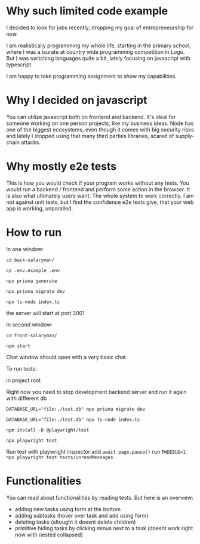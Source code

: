 # Why such limited code example
I decided to look for jobs recently, dropping my goal of entrepreneurship for now. 

I am realistically programming my whole life, starting in the primary school, where I was a laurate at country wide programming competition in Logo. But I was switching languages quite a bit, lately focusing on javascript with typescript.

I am happy to take programming assignment to show my capabilities.

# Why I decided on javascript
You can utilize javascript both on frontend and backend. It's ideal for someone working on one person projects, like my business ideas. Node has one of the biggest ecosystems, even though it comes with big security risks and lately I stopped using that many third parties libraries, scared of supply-chain attacks.

# Why mostly e2e tests
This is how you would check if your program works without any tests. You would run a backend / frontend and perform some action in the browser. It is also what ultimately users want. The whole system to work correctly. I am not against unit tests, but I find the confidence e2e tests give, that your web app is working, unparalled.

# How to run
In one window:

`cd back-salaryman/`

`cp .env.example .env`

`npx prisma generate`

`npx prisma migrate dev`

`npx ts-node index.ts`

the server will start at port 3001

In second window:

`cd front-salaryman/`

`npm start`

Chat window should open with a very basic chat.

To run tests:

in project root

Right now you need to stop development backend server and run it again with different db

`DATABASE_URL="file:./test.db" npx prisma migrate dev`

`DATABASE_URL="file:./test.db" npx ts-node index.ts`

`npm install -D @playwright/test`

`npx playwright test`

Run test with playwright inspector
add `await page.pause()`
run `PWDEBUG=1 npx playwright test tests/unreadMessages `

# Functionalities

You can read about functionalities by reading tests. But here is an overview:
 
- adding new tasks using form at the bottom
- adding subtasks (hover over task and add using form)
- deleting tasks (altought it doesnt delete children)
- primitive hiding tasks by clicking minus next to a task (doesnt work right now with nested collapsed)
